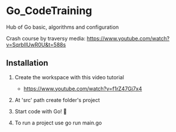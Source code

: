 # Go_CodeTraining
Hub of Go basic, algorithms and configuration

Crash course by traversy media: https://www.youtube.com/watch?v=SqrbIlUwR0U&t=588s
## Installation

1. Create the workspace with this video tutorial

    - https://www.youtube.com/watch?v=f1rZ47Gj7x4

2. At 'src' path create folder's project

3. Start code with Go! 🤙

4. To run a project use go run main.go


